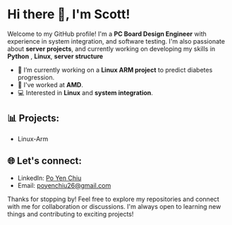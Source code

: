 # Hi there 👋, I'm Scott!

Welcome to my GitHub profile! I'm a **PC Board Design Engineer** with experience in system integration, and software testing. I'm also passionate about **server projects**, and currently working on developing my skills in **Python** , **Linux**, **server structure**

- 🔭 I’m currently working on a **Linux ARM project** to predict diabetes progression.
- 💼 I've worked at **AMD**.
- 💻 Interested in **Linux** and **system integration**.
  
## 📊 Projects:
- Linux-Arm 

  
## 🌐 Let's connect:
- LinkedIn: [Po Yen Chiu](www.linkedin.com/in/po-yen-chiu-7b8902247)
- Email: [poyenchiu26@gmail.com](mailto:poyenchiu26@gmail.com)

Thanks for stopping by! Feel free to explore my repositories and connect with me for collaboration or discussions. I'm always open to learning new things and contributing to exciting projects!

